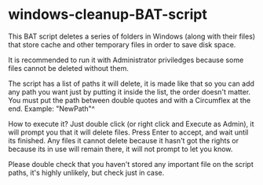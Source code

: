 # windows-cleanup-BAT-script
This BAT script deletes a series of folders in Windows (along with their files) that store cache and other temporary files in order to save disk space.

It is recommended to run it with Administrator priviledges because some files cannot be deleted without them.

The script has a list of paths it will delete, it is made like that so you can add any path you want just by putting it inside the list, the order doesn't matter.
You must put the path between double quotes and with a Circumflex at the end. Example: "NewPath"^

How to execute it?
Just double click (or right click and Execute as Admin), it will prompt you that it will delete files. Press Enter to accept, and wait until its finished.
Any files it cannot delete because it hasn't got the rights or because its in use will remain there, it will not prompt to let you know.

Please double check that you haven't stored any important file on the script paths, it's highly unlikely, but check just in case.
